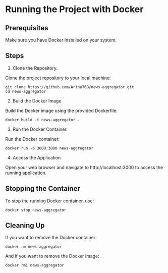 # Running the Project with Docker

## Prerequisites

Make sure you have Docker installed on your system.

## Steps

1. Clone the Repository.

Clone the project repository to your local machine:

```console
git clone https://github.com/Arina768/news-aggregator.git
cd news-aggregator
```

2. Build the Docker Image.

Build the Docker image using the provided Dockerfile:

```console
docker build -t news-aggregator .
```

3. Run the Docker Container.

Run the Docker container:

```console
docker run -p 3000:3000 news-aggregator
```

4. Access the Application

Open your web browser and navigate to http://localhost:3000 to access the running application.

## Stopping the Container

To stop the running Docker container, use:

```console
docker stop news-aggregator
```

## Cleaning Up

If you want to remove the Docker container:

```console
docker rm news-aggregator
```

And if you want to remove the Docker image:

```console
docker rmi news-aggregator
```
